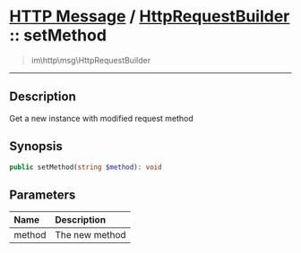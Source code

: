 # [HTTP Message](http.md) / [HttpRequestBuilder](http-HttpRequestBuilder.md) :: setMethod
 > im\http\msg\HttpRequestBuilder
____

## Description
Get a new instance with modified request method

## Synopsis
```php
public setMethod(string $method): void
```

## Parameters
| Name | Description |
| :--- | :---------- |
| method | The new method |
